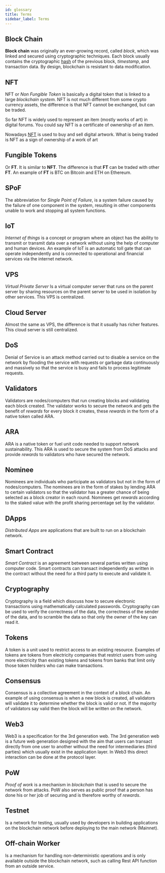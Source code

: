 ```yaml
---
id: glossary
title: Terms
sidebar_label: Terms
---
```


## Block Chain

**Block chain** was originally an ever-growing record, called _block_, which was linked and secured
using cryptographic techniques. Each block usually contains the cryptographic
[hash](https://id.wikipedia.org/wiki/Hash) of the previous block, _timestamp_, and transaction data.
By design, blockchain is resistant to data modification.

## NFT

NFT or _Non Fungible Token_ is basically a digital token that is linked to a large _blockchain
system._ NFT is not much different from some crypto currency assets, the difference is that NFT
cannot be exchanged, but can be traded.

So far NFT is widely used to represent an item (mostly works of art) in digital forums. You could
say NFT is a certificate of ownership of an item.

Nowadays [NFT](https://www.detik.com/tag/nft) is used to buy and sell digital artwork. What is being
traded is NFT as a sign of ownership of a work of art

## Fungible Tokens

Or **FT**. It is similar to **NFT**. The difference is that **FT** can be traded with other **FT**.
An example of **FT** is BTC on Bitcoin and ETH on Ethereum.

## SPoF

The abbreviation for _Single Point of Failure_, is a system failure caused by the failure of one
component in the system, resulting in other components unable to work and stopping all system
functions.

## IoT

_Internet of things_ is a concept or program where an object has the ability to transmit or transmit
data over a network without using the help of computer and human devices. An example of IoT is an
automatic toll gate that can operate independently and is connected to operational and financial
services via the internet network.

## VPS

_Virtual Private Server_ Is a virtual computer server that runs on the parent server by sharing
resources on the parent server to be used in isolation by other services. This VPS is centralized.

## Cloud Server

Almost the same as VPS, the difference is that it usually has richer features. This cloud server is
still centralized.

## DoS

Denial of Service is an attack method carried out to disable a service on the network by flooding
the service with requests or garbage data continuously and massively so that the service is busy and
fails to process legitimate requests.

## Validators

Validators are nodes/computers that run creating blocks and validating each block created. The
validator works to secure the network and gets the benefit of _rewards_ for every block it creates,
these _rewards_ in the form of a native token called ARA.

## ARA

ARA is a native token or fuel unit code needed to support network sustainability. This ARA is used
to secure the system from DoS attacks and provide _rewards_ to validators who have secured the
network.

## Nominee

Nominees are individuals who participate as validators but not in the form of nodes/computers. The
nominees are in the form of stakes by lending ARA to certain validators so that the validator has a
greater chance of being selected as a block creator in each round. Nominees get _rewards_ according
to the staked value with the profit sharing percentage set by the validator.

## DApps

_Distributed Apps_ are applications that are built to run on a blockchain network.

## Smart Contract

_Smart Contract_ is an agreement between several parties written using computer code. Smart
contracts can transact independently as written in the contract without the need for a third party
to execute and validate it.

## Cryptography

Cryptography is a field which disscuss how to secure electronic transactions using mathematically
calculated passwords. Cryptography can be used to verify the correctness of the data, the
correctness of the sender of the data, and to scramble the data so that only the owner of the key
can read it.

## Tokens

A token is a unit used to restrict access to an existing resource. Examples of tokens are tokens
from electricity companies that restrict users from using more electricity than existing tokens and
tokens from banks that limit only those token holders who can make transactions.

## Consensus

Consensus is a collective agreement in the context of a block chain. An example of using consensus
is when a new block is created, all validators will validate it to determine whether the block is
valid or not. If the majority of validators say valid then the block will be written on the network.

## Web3

Web3 is a specification for the 3rd generation web. The 3rd generation web is a future web
generation designed with the aim that users can transact directly from one user to another without
the need for intermediaries (third parties) which usually exist in the application layer. In Web3
this direct interaction can be done at the protocol layer.

## PoW

_Proof of work_ is a mechanism in _blockchain_ that is used to secure the network from attacks. PoW
also serves as public proof that a person has done his or her job of securing and is therefore
worthy of _rewards_.

## Testnet

Is a network for testing, usually used by developers in building applications on the blockchain
network before deploying to the main network (Mainnet).

## Off-chain Worker

Is a mechanism for handling non-deterministic operations and is only available outside the
blockchain network, such as calling Rest API function from an outside service.
